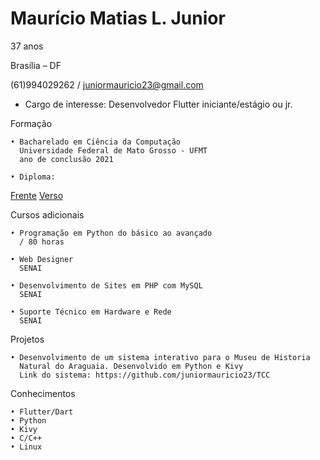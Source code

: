 # Maurício Matias L. Junior

37 anos

Brasília – DF

(61)994029262 / juniormauricio23@gmail.com

- Cargo de interesse: Desenvolvedor Flutter iniciante/estágio ou jr. 

Formação

    • Bacharelado em Ciência da Computação 
      Universidade Federal de Mato Grosso - UFMT 
      ano de conclusão 2021
      
    • Diploma:         
   <a href="https://github.com/juniormauricio23/curriculo/blob/f381c4b679ebb3a11ab48364cc1c44ad82b44962/diploma_frente1.jpg/">Frente</a>
   <a href="https://github.com/juniormauricio23/curriculo/blob/f381c4b679ebb3a11ab48364cc1c44ad82b44962/diploma_verso1.jpg/">Verso</a>
          

Cursos adicionais

    • Programação em Python do básico ao avançado
      / 80 horas

    • Web Designer 
      SENAI

    • Desenvolvimento de Sites em PHP com MySQL
      SENAI
      
    • Suporte Técnico em Hardware e Rede
      SENAI
      
Projetos

    • Desenvolvimento de um sistema interativo para o Museu de Historia
      Natural do Araguaia. Desenvolvido em Python e Kivy
      Link do sistema: https://github.com/juniormauricio23/TCC
      
Conhecimentos

    • Flutter/Dart
    • Python  
    • Kivy
    • C/C++    
    • Linux
